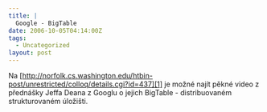 ```yaml
---
title: |
  Google - BigTable
date: 2006-10-05T04:14:00Z
tags:
  - Uncategorized
layout: post
---
```

Na [http://norfolk.cs.washington.edu/htbin-post/unrestricted/colloq/details.cgi?id=437][1] je možné najít pěkné video z přednášky Jeffa Deana z Googlu o jejich BigTable - distribuovaném strukturovaném úložišti.

[1]: http://norfolk.cs.washington.edu/htbin-post/unrestricted/colloq/details.cgi?id=437